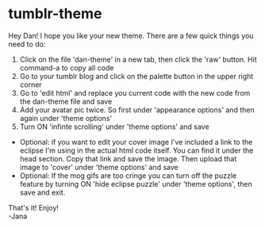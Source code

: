 # tumblr-theme

  Hey Dan! I hope you like your new theme. There are a few quick things you need to do:
  <ol>
    <li>
      Click on the file 'dan-theme' in a new tab, then click the 'raw' button. Hit command-a to copy all code
    </li>
    <li>
      Go to your tumblr blog and click on the palette button in the upper right corner
    </li>
    <li>
      Go to 'edit html' and replace you current code with the new code from the dan-theme file and save
    </li>
    <li>
      Add your avatar pic twice. So first under 'appearance options' and then again under 'theme options'
    </li>
    <li>
      Turn ON 'infinte scrolling' under 'theme options' and save
    </li>
  </ol>
  <ul>
    <li>
      Optional: if you want to edit your cover image I've included a link to the eclipse I'm using in the actual html code itself. You can find it under the head section. Copy that link and save the image. Then upload that image to 'cover' under 'theme options' and save
    </li>
    <li>
      Optional: If the mog gifs are too cringe you can turn off the puzzle feature by turning ON 'hide eclipse puzzle' under 'theme options', then save and exit.
    </li>
  </ul>
  
  That's it! Enjoy! <br>
  -Jana
